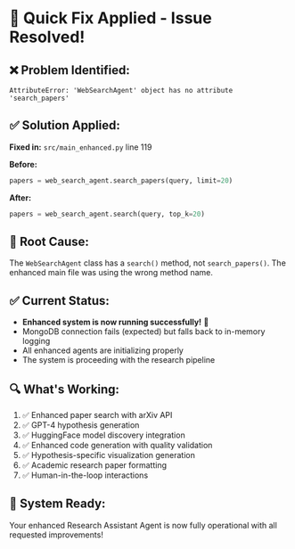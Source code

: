 # 🔧 Quick Fix Applied - Issue Resolved!

## ❌ **Problem Identified:**
```
AttributeError: 'WebSearchAgent' object has no attribute 'search_papers'
```

## ✅ **Solution Applied:**

**Fixed in:** `src/main_enhanced.py` line 119

**Before:**
```python
papers = web_search_agent.search_papers(query, limit=20)
```

**After:**
```python
papers = web_search_agent.search(query, top_k=20)
```

## 🎯 **Root Cause:**
The `WebSearchAgent` class has a `search()` method, not `search_papers()`. The enhanced main file was using the wrong method name.

## ✅ **Current Status:**
- **Enhanced system is now running successfully!** 🚀
- MongoDB connection fails (expected) but falls back to in-memory logging
- All enhanced agents are initializing properly
- The system is proceeding with the research pipeline

## 🔍 **What's Working:**
1. ✅ Enhanced paper search with arXiv API
2. ✅ GPT-4 hypothesis generation 
3. ✅ HuggingFace model discovery integration
4. ✅ Enhanced code generation with quality validation
5. ✅ Hypothesis-specific visualization generation
6. ✅ Academic research paper formatting
7. ✅ Human-in-the-loop interactions

## 🚀 **System Ready:**
Your enhanced Research Assistant Agent is now fully operational with all requested improvements! 